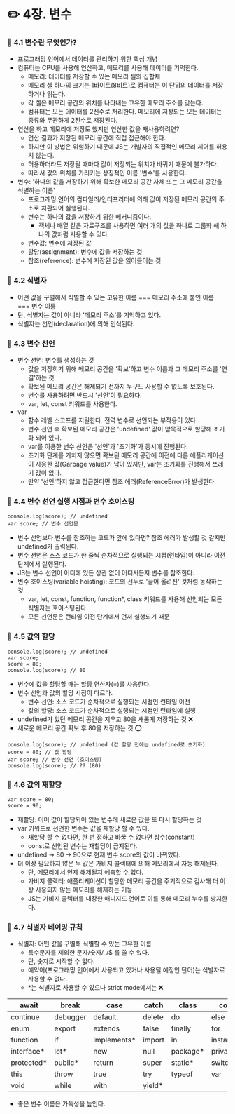 # ✏️ 4장. 변수

### 📌 4.1 변수란 무엇인가?

- 프로그래밍 언어에서 데이터를 관리하기 위한 핵심 개념
- 컴퓨터는 CPU를 사용해 연산하고, 메모리를 사용해 데이터를 기억한다.
  - 메모리: 데이터를 저장할 수 있는 메모리 셀의 집합체
  - 메모리 셀 하나의 크기는 1바이트(8비트)로 컴퓨터는 이 단위의 데이터를 저장하거나 읽는다.
  - 각 셀은 메모리 공간의 위치를 나타내는 고유한 메모리 주소를 갖는다.
  - 컴퓨터는 모든 데이터를 2진수로 처리한다. 메모리에 저장되는 모든 데이터는 종류와 무관하게 2진수로 저장된다.
- 연산을 하고 메모리에 저장도 했지만 연산한 값을 재사용하려면?
  - 연산 결과가 저장된 메모리 공간에 직접 접근해야 한다.
  - 하지만 이 방법은 위험하기 때문에 JS는 개발자의 직접적인 메모리 제어를 허용치 않는다.
  - 허용하더라도 저장될 때마다 값이 저장되는 위치가 바뀌기 때문에 불가하다.
  - 따라서 값의 위치를 가리키는 상징적인 이름 '변수'를 사용한다.
- 변수: '하나의 값을 저장하기 위해 확보한 메모리 공간 자체 또는 그 메모리 공간을 식별하는 이름'
  - 프로그래밍 언어의 컴파일러/인터프리터에 의해 값이 저장된 메모리 공간의 주소로 치환되어 실행된다.
  - 변수는 하나의 값을 저장하기 위한 메커니즘이다.
    - 객체나 배열 같은 자료구조를 사용하면 여러 개의 값을 하나로 그룹화 해 하나의 값처럼 사용할 수 있다.
  - 변수값: 변수에 저장된 값
  - 할당(assignment): 변수에 값을 저장하는 것
  - 참조(reference): 변수에 저장된 값을 읽어들이는 것

### 📌 4.2 식별자

- 어떤 값을 구별해서 식별할 수 있는 고유한 이름 === 메모리 주소에 붙인 이름 === 변수 이름
- 단, 식별자는 값이 아니라 '메모리 주소'를 기억하고 있다.
- 식별자는 선언(declaration)에 의해 인식된다.

### 📌 4.3 변수 선언

- 변수 선언: 변수를 생성하는 것
  - 값을 저장히기 위해 메모리 공간을 '확보'하고 변수 이름과 그 메모리 주소를 '연결'하는 것
  - 확보된 메모리 공간은 해제되기 전까지 누구도 사용할 수 없도록 보호된다.
  - 변수를 사용하려면 반드시 '선언'이 필요하다.
  - var, let, const 키워드를 사용한다.
- var
  - 함수 레벨 스코프를 지원한다. 전역 변수로 선언되는 부작용이 있다.
  - 변수 선언 후 확보된 메모리 공간은 'undefined' 값이 암묵적으로 할당해 초기화 되어 있다.
  - var를 이용한 변수 선언은 '선언'과 '초기화'가 동시에 진행된다.
  - 초기화 단계를 거치지 않으면 확보된 메모리 공간에 이전에 다른 애플리케이션이 사용한 값(Garbage value)가 남아 있지만, var는 초기화를 진행해서 쓰레기 값이 없다.
  - 만약 '선언'하지 않고 접근한다면 참조 에러(ReferenceError)가 발생한다.

### 📌 4.4 변수 선언 실행 시점과 변수 호이스팅

```
console.log(score); // undefined
var score; // 변수 선언문
```

- 변수 선언보다 변수를 참조하는 코드가 앞에 있다면? 참조 에러가 발생할 것 같지만undefined가 출력된다.
- 변수 선언은 소스 코드가 한 줄씩 순차적으로 실행되는 시점(런타임)이 아니라 이전 단계에서 실행된다.
- JS는 변수 선언이 어디에 있든 상관 없이 어디서든지 변수를 참조한다.
- 변수 호이스팅(variable hoisting): 코드의 선두로 '끌어 올려진' 것처럼 동작하는 것
  - var, let, const, function, function\*, class 키워드를 사용해 선언되는 모든 식별자는 호이스팅된다.
  - 모든 선언문은 런타임 이전 단계에서 먼저 실행되기 때문

### 📌 4.5 값의 할당

```
console.log(score); // undefined
var score;
score = 80;
console.log(score); // 80
```

- 변수에 값을 할당할 때는 할당 연산자(=)를 사용한다.
- 변수 선언과 값의 할당 시점이 다르다.
  - 변수 선언: 소스 코드가 순차적으로 실행되는 시점인 런타임 이전
  - 값의 할당: 소스 코드가 순차적으로 실행되는 시점인 런타임에 실행
- undefined가 있던 메모리 공간을 지우고 80을 새롭게 저장하는 것 ❌
- 새로운 메모리 공간 확보 후 80을 저장하는 것 ⭕️

```
console.log(score); // undefined (값 할당 전에는 undefined로 초기화)
score = 80; // 값 할당
var score; // 변수 선언 (호이스팅)
console.log(score); // ?? (80)
```

### 📌 4.6 값의 재할당

```
var score = 80;
score = 90;
```

- 재할당: 이미 값이 할당되어 있는 변수에 새로운 값을 또 다시 할당하는 것
- var 키워드로 선언한 변수는 값을 재할당 할 수 있다.
  - 재할당 할 수 없다면, 한 번 정하고 바꿀 수 없다면 상수(constant)
  - const로 선언된 변수는 재할당이 금지된다.
- undefined -> 80 -> 90으로 현재 변수 score의 값이 바뀌었다.
- 더 이상 필요하지 않은 두 값은 가비지 콜렉터에 의해 메모리에서 자동 해제된다.
  - 단, 메모리에서 언제 해제될지 예측할 수 없다.
  - 가비지 콜렉터: 애플리케이션이 할당한 메모리 공간을 주기적으로 검사해 더 이상 사용되지 않는 메모리를 해제하는 기능
  - JS는 가비지 콜렉터를 내장한 매니지드 언어로 이를 통해 메모리 누수를 방지한다.

### 📌 4.7 식별자 네이밍 규칙

- 식별자: 어떤 값을 구별해 식별할 수 있는 고유한 이름
  - 특수문자를 제외한 문자/숫자/\_/$ 를 쓸 수 있다.
  - 단, 숫자로 시작할 수 없다.
  - 예약어(프로그래밍 언어에서 사용되고 있거나 사용될 예정인 단어)는 식별자로 사용할 수 없다.
  - \*는 식별자로 사용할 수 있으나 strict mode에서는 ❌

| await       | break    | case         | catch   | class     | const      |
| ----------- | -------- | ------------ | ------- | --------- | ---------- |
| continue    | debugger | default      | delete  | do        | else       |
| enum        | export   | extends      | false   | finally   | for        |
| function    | if       | implements\* | import  | in        | instanceof |
| interface\* | let\*    | new          | null    | package\* | private\*  |
| protected\* | public\* | return       | super   | static\*  | switch     |
| this        | throw    | true         | try     | typeof    | var        |
| void        | while    | with         | yield\* |           |            |

- 좋은 변수 이름은 가독성을 높인다.

